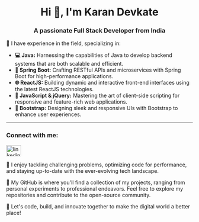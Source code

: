 <h1 align="center">Hi 👋, I'm Karan Devkate</h1>

<h3 align="center">A passionate Full Stack Developer from India</h3>
<div>
  
  <p>💼 I have experience in the field, specializing in:</p>
<ul>
 <li><b>💻 Java:</b> Harnessing the capabilities of Java to develop backend systems that are both scalable and efficient.</li>
 <li><b> 🚀 Spring Boot:</b> Crafting RESTful APIs and microservices with Spring Boot for high-performance applications.</li>
 <li> <b>🌐 ReactJS:</b> Building dynamic and interactive front-end interfaces using the latest ReactJS technologies.</li>
 <li><b>📜 JavaScript & jQuery:</b> Mastering the art of client-side scripting for responsive and feature-rich web applications.</li>
 <li><b>🎨 Bootstrap:</b> Designing sleek and responsive UIs with Bootstrap to enhance user experiences.</li>
</ul>
</div>
<hr>
<h3 align="left">Connect with me:</h3>
<p align="left">
<a href="https://linkedin.com/in/linkedin.com/in/karan-devkate-374036203" target="blank"><img align="center" src="https://raw.githubusercontent.com/rahuldkjain/github-profile-readme-generator/master/src/images/icons/Social/linked-in-alt.svg" alt="linkedin.com/in/karan-devkate-374036203" height="30" width="40" /></a>
</p>

🔨 I enjoy tackling challenging problems, optimizing code for performance, and staying up-to-date with the ever-evolving tech landscape.

🌟 My GitHub is where you'll find a collection of my projects, ranging from personal experiments to professional endeavors. Feel free to explore my repositories and contribute to the open-source community.


🚀 Let's code, build, and innovate together to make the digital world a better place!
